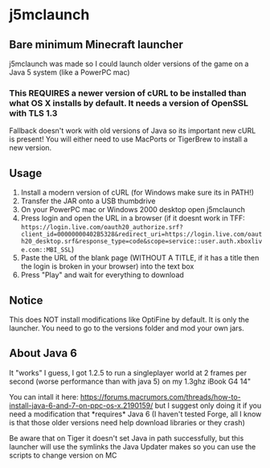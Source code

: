 # j5mclaunch
## Bare minimum Minecraft launcher

j5mclaunch was made so I could launch older versions of the game on a Java 5 system (like a PowerPC mac)

### This REQUIRES a newer version of cURL to be installed than what OS X installs by default. It needs a version of OpenSSL with TLS 1.3

Fallback doesn't work with old versions of Java so its important new cURL is present! You will either need to use MacPorts or TigerBrew to install a new version.

## Usage
1. Install a modern version of cURL (for Windows make sure its in PATH!)
2. Transfer the JAR onto a USB thumbdrive
3. On your PowerPC mac or Windows 2000 desktop open j5mclaunch
4. Press login and open the URL in a browser (if it doesnt work in TFF: `https://login.live.com/oauth20_authorize.srf?client_id=00000000402B5328&redirect_uri=https://login.live.com/oauth20_desktop.srf&response_type=code&scope=service::user.auth.xboxlive.com::MBI_SSL`)
5. Paste the URL of the blank page (WITHOUT A TITLE, if it has a title then the login is broken in your browser) into the text box
6. Press "Play" and wait for everything to download

## Notice

This does NOT install modifications like OptiFine by default. It is only the launcher. You need to go to the versions folder and mod your own jars.


## About Java 6

It "works" I guess, I got 1.2.5 to run a singleplayer world at 2 frames per second (worse performance than with java 5) on my 1.3ghz iBook G4 14"

You can intall it here: https://forums.macrumors.com/threads/how-to-install-java-6-and-7-on-ppc-os-x.2190159/ but I suggest only doing it if you need a modification that \*requires\* Java 6 (I haven't tested Forge, all I know is that those older versions need help download libraries or they crash)

Be aware that on Tiger it doesn't set Java in path successfully, but this launcher will use the symlinks the Java Updater makes so you can use the scripts to change version on MC